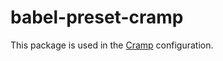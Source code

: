 # babel-preset-cramp

This package is used in the [Cramp](https://github.com/michalpopek/cramp) configuration.
